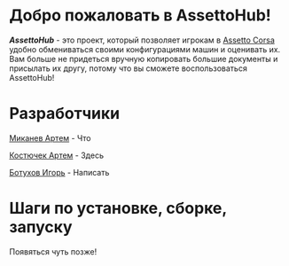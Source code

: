 # Добро пожаловать в AssettoHub!

**_AssettoHub_** - это проект, который позволяет игрокам в [Assetto Corsa](https://store.steampowered.com/app/244210/Assetto_Corsa/) удобно обмениваться своими конфигурациями машин и оценивать их. Вам больше не придеться вручную копировать большие документы и присылать их другу, потому что вы сможете воспользоваться AssettoHub! 

# Разработчики

[Миканев Артем](https://github.com/Jesass351) - Что 

[Костючек Артем](https://github.com/WadKos) - Здесь

[Ботухов Игорь](https://github.com/igor2323) - Написать


# Шаги по установке, сборке, запуску

Появяться чуть позже!




